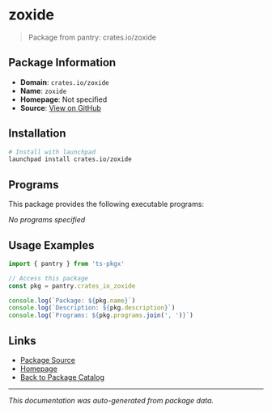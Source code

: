 # zoxide

> Package from pantry: crates.io/zoxide

## Package Information

- **Domain**: `crates.io/zoxide`
- **Name**: `zoxide`
- **Homepage**: Not specified
- **Source**: [View on GitHub](https://github.com/pkgxdev/pantry/tree/main/projects/crates.io/zoxide/package.yml)

## Installation

```bash
# Install with launchpad
launchpad install crates.io/zoxide
```

## Programs

This package provides the following executable programs:

*No programs specified*

## Usage Examples

```typescript
import { pantry } from 'ts-pkgx'

// Access this package
const pkg = pantry.crates_io_zoxide

console.log(`Package: ${pkg.name}`)
console.log(`Description: ${pkg.description}`)
console.log(`Programs: ${pkg.programs.join(', ')}`)
```

## Links

- [Package Source](https://github.com/pkgxdev/pantry/tree/main/projects/crates.io/zoxide/package.yml)
- [Homepage](#)
- [Back to Package Catalog](../package-catalog.md)

---

*This documentation was auto-generated from package data.*
